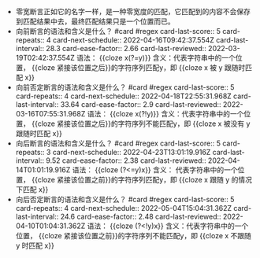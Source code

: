 - 零宽断言正如它的名字一样，是一种零宽度的匹配，它匹配到的内容不会保存到匹配结果中去，最终匹配结果只是一个位置而已。
- 向前断言的语法和含义是什么？ #card #regex
  card-last-score:: 5
  card-repeats:: 4
  card-next-schedule:: 2022-04-16T09:42:37.554Z
  card-last-interval:: 28.3
  card-ease-factor:: 2.66
  card-last-reviewed:: 2022-03-19T02:42:37.554Z
  语法： {{cloze x(?=y)}} 
  含义：代表字符串中的一个位置， {{cloze 紧接该位置之后}}的字符序列匹配y，即 {{cloze x 被 y 跟随时匹配 x}}
- 向前否定断言的语法和含义是什么？ #card #regex
  card-last-score:: 5
  card-repeats:: 4
  card-next-schedule:: 2022-04-18T22:55:31.968Z
  card-last-interval:: 33.64
  card-ease-factor:: 2.9
  card-last-reviewed:: 2022-03-16T07:55:31.968Z
  语法： {{cloze x(?!y)}} 
  含义：代表字符串中的一个位置， {{cloze 紧接该位置之后}}的字符序列不能匹配y，即 {{cloze x 被没有 y 跟随时匹配 x}}
- 向后断言的语法和含义是什么？ #card #regex
  card-last-score:: 5
  card-repeats:: 3
  card-next-schedule:: 2022-04-23T13:01:19.916Z
  card-last-interval:: 9.52
  card-ease-factor:: 2.38
  card-last-reviewed:: 2022-04-14T01:01:19.916Z
  语法： {{cloze (?<=y)x}} 
  含义： 代表字符串中的一个位置， {{cloze 紧接该位置之前}}的字符序列匹配y，即 {{cloze x 跟随 y 的情况下匹配 x}}
- 向后否定断言的语法和含义是什么？ #card #regex
  card-last-score:: 5
  card-repeats:: 4
  card-next-schedule:: 2022-05-04T15:04:31.362Z
  card-last-interval:: 24.6
  card-ease-factor:: 2.48
  card-last-reviewed:: 2022-04-10T01:04:31.362Z
  语法： {{cloze (?<!y)x}} 
  含义：代表字符串中的一个位置， {{cloze 紧接该位置之前}}的字符序列不能匹配y，即 {{cloze x 不跟随 y 时匹配 x}}